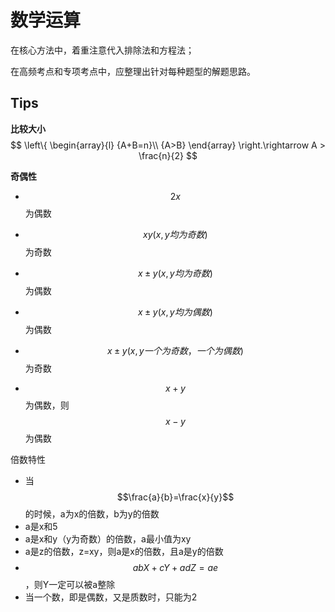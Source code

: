 # 数学运算

在核心方法中，着重注意代入排除法和方程法；

在高频考点和专项考点中，应整理出针对每种题型的解题思路。

## Tips

**比较大小**
$$
\left\{
  \begin{array}{l}
  {A+B=n}\\
  {A>B}  
  \end{array}  
 \right.\rightarrow A > \frac{n}{2}
$$

**奇偶性**

- $$2x$$为偶数

- $$xy(x,y均为奇数)$$为奇数

- $$x\pm y(x,y均为奇数)$$为偶数
- $$x\pm y(x,y均为偶数)$$为偶数
- $$x\pm y(x,y一个为奇数，一个为偶数)$$为奇数
- $$x+y$$为偶数，则$$x-y$$为偶数 

倍数特性

- 当$$\frac{a}{b}=\frac{x}{y}$$的时候，a为x的倍数，b为y的倍数
- a是x和5
- a是x和y（y为奇数）的倍数，a最小值为xy
- a是z的倍数，z=xy，则a是x的倍数，且a是y的倍数
- $$abX+cY+adZ=ae$$，则Y一定可以被a整除
- 当一个数，即是偶数，又是质数时，只能为2